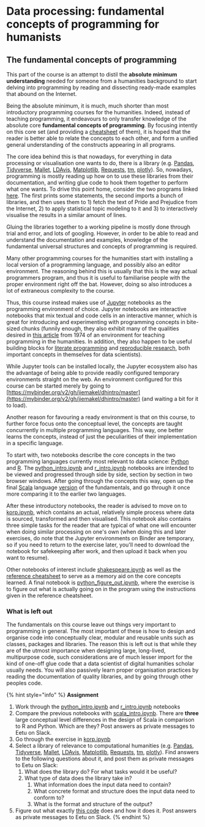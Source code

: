 # Data processing: fundamental concepts of programming for humanists

## The fundamental concepts of programming

This part of the course is an attempt to distil the **absolute minimum understanding** needed for someone from a humanities background to start delving into programming by reading and dissecting ready-made examples that abound on the Internet.

Being the absolute minimum, it is much, much shorter than most introductory programming courses for the humanities. Indeed, instead of teaching programming, it endeavours to only transfer knowledge of the absolute core **fundamental concepts of programming**. By focusing intently on this core set \(and providing a [cheatsheet](https://nbviewer.jupyter.org/github/jiemakel/dhintro/blob/master/programming_cheatsheet.ipynb) of them\), it is hoped that the reader is better able to relate the concepts to each other, and form a unified general understanding of the constructs appearing in all programs.

The core idea behind this is that nowadays, for everything in data processing or visualisation one wants to do, there is a library \(e.g. [Pandas](http://pandas.pydata.org/), [Tidyverse](https://www.tidyverse.org/packages/), [Mallet](http://mallet.cs.umass.edu/), [LDAvis](https://cran.r-project.org/web/packages/LDAvis/README.html), [Matplotlib](http://matplotlib.org/), [Requests](http://docs.python-requests.org/en/latest/), [tm](https://cran.r-project.org/web/packages/tm/index.html), [plotly](https://plot.ly/)\). So, nowadays, programming is mostly reading up how on to use these libraries from their documentation, and writing glue code to hook them together to perform what one wants. To drive this point home, consider the two programs linked [here](http://nbviewer.jupyter.org/github/jiemakel/dhintro/blob/master/modern_programming.ipynb). The first prints some statements, the second imports a bunch of libraries, and then uses them to 1\) fetch the text of Pride and Prejudice from the Internet, 2\) to apply statistical topic modeling to it and 3\) to interactively visualise the results in a similar amount of lines.

Gluing the libraries together to a working pipeline is mostly done through trial and error, and lots of googling. However, in order to be able to read and understand the documentation and examples, knowledge of the fundamental universal structures and concepts of programming is required. 

Many other programming courses for the humanities start with installing a local version of a programming language, and possibly also an editor environment. The reasoning behind this is usually that this is the way actual programmers program, and thus it is useful to familiarise people with the proper environment right off the bat. However, doing so also introduces a lot of extraneous complexity to the course. 

Thus, this course instead makes use of [Jupyter](http://jupyter.org/) notebooks as the programming environment of choice. Jupyter notebooks are interactive notebooks that mix textual and code cells in an interactive manner, which is great for introducing and experimenting with programming concepts in bite-sized chunks \(funnily enough, they also exhibit many of the qualities desired in [this article](https://hyp.is/Ap-aFs08EeinplOX3_QUrQ/link.springer.com/content/pdf/10.1007/BF02402344.pdf) from 1974 of an environment for teaching programming in the humanities. In addition, they also happen to be useful building blocks for [literate programming](https://en.wikipedia.org/wiki/Literate_programming) and [reproducible research](https://ropensci.org/blog/2014/06/09/reproducibility/), both important concepts in themselves for data scientists\). 

While Jupyter tools can be installed locally, the Jupyter ecosystem also has the advantage of being able to provide readily configured temporary environments straight on the web. An environment configured for this course can be started merely by going to [https://mybinder.org/v2/gh/jiemakel/dhintro/master](https://mybinder.org/v2/gh/jiemakel/dhintro/master) \(and waiting a bit for it to load\).

Another reason for favouring a ready environment is that on this course, to further force focus onto the conceptual level, the concepts are taught concurrently in multiple programming languages. This way, one better learns the concepts, instead of just the peculiarities of their implementation in a specific language.

To start with, two notebooks describe the core concepts in the two programming languages currently most relevant to data science: [Python](http://python.org/) and [R](https://www.r-project.org/). The [python\_intro.ipynb](https://mybinder.org/v2/gh/jiemakel/dhintro/master?filepath=python_intro.ipynb) and [r\_intro.ipynb](https://mybinder.org/v2/gh/jiemakel/dhintro/master?filepath=r_intro.ipynb) notebooks are intended to be viewed and progressed through side by side, section by section in two browser windows. After going through the concepts this way, open up the final [Scala](https://www.scala-lang.org/) language [version](https://mybinder.org/v2/gh/jiemakel/dhintro/master?filepath=scala_intro.ipynb) of the fundamentals, and go through it once more comparing it to the earlier two languages.

After these introductory notebooks, the reader is advised to move on to [korp.ipynb](https://mybinder.org/v2/gh/jiemakel/dhintro/master?filepath=korp.ipynb), which contains an actual, relatively simple process where data is sourced, transformed and then visualised. This notebook also contains three simple tasks for the reader that are typical of what one will encounter when doing similar processing on one's own \(when doing this and later exercises, do note that the Jupyter environments on Binder are temporary, so if you need to return to the exercise later, you'll need to download the notebook for safekeeping after work, and then upload it back when you want to resume\).

Other notebooks of interest include [shakespeare.ipynb](https://mybinder.org/v2/gh/jiemakel/dhintro/master?filepath=shakespeare.ipynb) as well as the [reference cheatsheet](https://mybinder.org/v2/gh/jiemakel/dhintro/master?filepath=programming_cheatsheet.ipynb) to serve as a memory aid on the core concepts learned. A final notebook is [python\_figure\_out.ipynb](https://mybinder.org/v2/gh/jiemakel/dhintro/master?filepath=python_figure_out.ipynb), where the exercise is to figure out what is actually going on in the program using the instructions given in the reference cheatsheet.

### What is left out

The fundamentals on this course leave out things very important to programming in general. The most important of these is how to design and organise code into conceptually clear, modular and reusable units such as classes, packages and libraries. The reason this is left out is that while they are of the utmost importance when designing large, long-lived, multipurpose code, such considerations are of much lesser import for the kind of one-off glue code that a data scientist of digital humanities scholar usually needs. You will also passively learn proper organisation practices by reading the documentation of quality libraries, and by going through other peoples code.

{% hint style="info" %}
**Assignment**

1. Work through the [python\_intro.ipynb](https://mybinder.org/v2/gh/jiemakel/dhintro/master?filepath=python_intro.ipynb) and [r\_intro.ipynb](https://mybinder.org/v2/gh/jiemakel/dhintro/master?filepath=r_intro.ipynb) notebooks
2. Compare the previous notebooks with [scala\_intro.ipynb](https://mybinder.org/v2/gh/jiemakel/dhintro/master?filepath=scala_intro.ipynb). There are **three** large conceptual level differences in the design of Scala in comparison to R and Python. Which are they? Post answers as private messages to Eetu on Slack.
3. Go through the exercise in [korp.ipynb](https://mybinder.org/v2/gh/jiemakel/dhintro/master?filepath=korp.ipynb)
4. Select a library of relevance to computational humanities \(e.g. [Pandas](http://pandas.pydata.org/), [Tidyverse](https://www.tidyverse.org/packages/), [Mallet](http://mallet.cs.umass.edu/), [LDAvis](https://cran.r-project.org/web/packages/LDAvis/README.html), [Matplotlib](http://matplotlib.org/), [Requests](http://docs.python-requests.org/en/latest/), [tm](https://cran.r-project.org/web/packages/tm/index.html), [plotly](https://plot.ly/)\). Find answers to the following questions about it, and post them as private messages to Eetu on Slack:
   1. What does the library do? For what tasks would it be useful?
   2. What type of data does the library take in?
      1. What information does the input data need to contain?
      2. What concrete format and structure does the input data need to conform to?
      3. What is the format and structure of the output?
5. Figure out what exactly [this code](https://mybinder.org/v2/gh/jiemakel/dhintro/master?filepath=python_figure_out.ipynb) does and how it does it. Post answers as private messages to Eetu on Slack.
{% endhint %}



